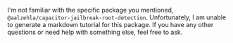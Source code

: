 I'm not familiar with the specific package you mentioned, `@aalzehla/capacitor-jailbreak-root-detection`. Unfortunately, I am unable to generate a markdown tutorial for this package. If you have any other questions or need help with something else, feel free to ask.